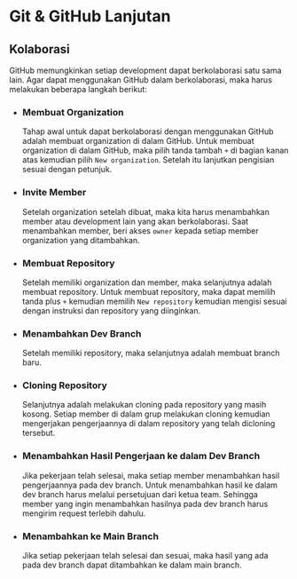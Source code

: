 # Git & GitHub Lanjutan

## Kolaborasi
GitHub memungkinkan setiap development dapat berkolaborasi satu sama lain. Agar dapat menggunakan GitHub dalam berkolaborasi, maka harus melakukan beberapa langkah berikut:

- ### **Membuat Organization**

  Tahap awal untuk dapat berkolaborasi dengan menggunakan GitHub adalah membuat organization di dalam GitHub. Untuk membuat organization di dalam GitHub, maka pilih tanda tambah `+` di bagian kanan atas kemudian pilih `New organization`. Setelah itu lanjutkan pengisian sesuai dengan petunjuk.
  
- ### **Invite Member**

  Setelah organization setelah dibuat, maka kita harus menambahkan member atau development lain yang akan berkolaborasi. Saat menambahkan member, beri akses `owner` kepada setiap member organization yang ditambahkan.

- ### **Membuat Repository**

  Setelah memiliki organization dan member, maka selanjutnya adalah membuat repository. Untuk membuat repository, maka dapat memilih tanda plus `+` kemudian memilih `New repository` kemudian mengisi sesuai dengan instruksi dan repository yang diinginkan.
 
- ### **Menambahkan Dev Branch**

  Setelah memiliki repository, maka selanjutnya adalah membuat branch baru.

- ### **Cloning Repository**

  Selanjutnya adalah melakukan cloning pada repository yang masih kosong. Setiap member di dalam grup melakukan cloning kemudian mengerjakan pengerjaannya di dalam repository yang telah dicloning tersebut.

- ### **Menambahkan Hasil Pengerjaan ke dalam Dev Branch**

  Jika pekerjaan telah selesai, maka setiap member menambahkan hasil pengerjaannya pada dev branch. Untuk menambahkan hasil ke dalam dev branch harus melalui persetujuan dari ketua team. Sehingga member yang ingin menambahkan hasilnya pada dev branch harus mengirim request terlebih dahulu.

- ### **Menambahkan ke Main Branch**

  Jika setiap pekerjaan telah selesai dan sesuai, maka hasil yang ada pada dev branch dapat ditambahkan ke dalam main branch.
